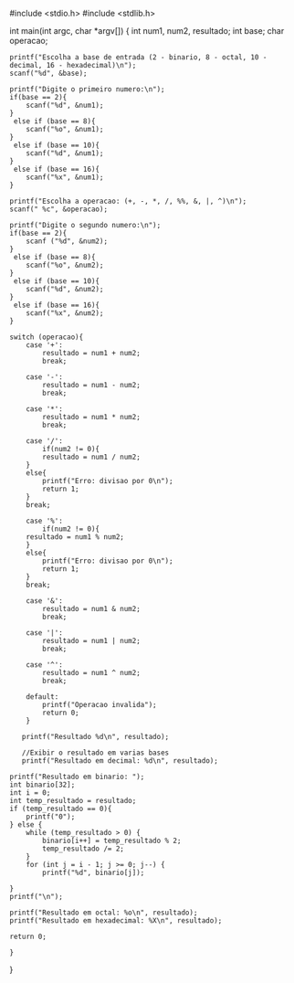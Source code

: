 #include <stdio.h>
#include <stdlib.h>



int main(int argc, char *argv[]) {
	int num1, num2, resultado;
	int base;
	char operacao;
	
	
	printf("Escolha a base de entrada (2 - binario, 8 - octal, 10 - decimal, 16 - hexadecimal)\n");
	scanf("%d", &base);
	
	printf("Digite o primeiro numero:\n");
	if(base == 2){
		scanf("%d", &num1);
	}
	 else if (base == 8){
		scanf("%o", &num1);
	}
	 else if (base == 10){
		scanf("%d", &num1);
	}
	 else if (base == 16){
		scanf("%x", &num1);
	}	
	
	printf("Escolha a operacao: (+, -, *, /, %%, &, |, ^)\n");
	scanf(" %c", &operacao);
	
	printf("Digite o segundo numero:\n");
	if(base == 2){
		scanf ("%d", &num2);
	}
	 else if (base == 8){
		scanf("%o", &num2);
	}
	 else if (base == 10){
		scanf("%d", &num2);
	}
	 else if (base == 16){
		scanf("%x", &num2);
	}	
	
	switch (operacao){
		case '+':
			resultado = num1 + num2;
			break;
	
		case '-':
			resultado = num1 - num2;
			break;
		
		case '*':
			resultado = num1 * num2;
			break;
			
		case '/':
			if(num2 != 0){
			resultado = num1 / num2;
		} 
		else{
			printf("Erro: divisao por 0\n");
			return 1;
		}
		break;
		
		case '%':
			if(num2 != 0){
		resultado = num1 % num2;
		}
		else{
			printf("Erro: divisao por 0\n");
			return 1;
		}
		break;
		
		case '&':
			resultado = num1 & num2;
			break;
			
		case '|':
			resultado = num1 | num2;
			break;
			
		case '^':
			resultado = num1 ^ num2;
			break;
				
		default:
			printf("Operacao invalida");
			return 0;
		} 
	   
	   printf("Resultado %d\n", resultado);
	   
	   //Exibir o resultado em varias bases
	   printf("Resultado em decimal: %d\n", resultado);

    printf("Resultado em binario: ");
    int binario[32];
    int i = 0;
    int temp_resultado = resultado;
    if (temp_resultado == 0){
        printf("0");
    } else {
        while (temp_resultado > 0) {
            binario[i++] = temp_resultado % 2;
            temp_resultado /= 2;
        }
        for (int j = i - 1; j >= 0; j--) {
            printf("%d", binario[j]);
		
    }
    printf("\n");

    printf("Resultado em octal: %o\n", resultado);
    printf("Resultado em hexadecimal: %X\n", resultado);

    return 0;
	  
	}
}
